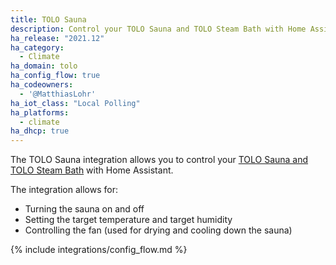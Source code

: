 ```yaml
---
title: TOLO Sauna
description: Control your TOLO Sauna and TOLO Steam Bath with Home Assistant.
ha_release: "2021.12"
ha_category:
  - Climate
ha_domain: tolo
ha_config_flow: true
ha_codeowners:
  - '@MatthiasLohr'
ha_iot_class: "Local Polling"
ha_platforms:
  - climate
ha_dhcp: true
---
```


The TOLO Sauna integration allows you to control your [TOLO Sauna and TOLO Steam Bath](https://www.tolosauna.com/) with Home Assistant.

The integration allows for:

- Turning the sauna on and off
- Setting the target temperature and target humidity
- Controlling the fan (used for drying and cooling down the sauna)

{% include integrations/config_flow.md %}
